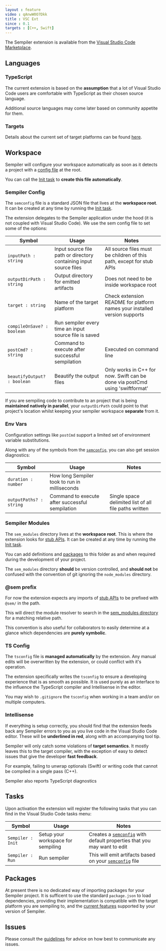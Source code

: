 ```yaml
---
layout : feature
video : qAnwW0O7Dkk
title : VSC Ext
since : 0.1
targets : [C++, Swift]
---
```


The Sempiler extension is available from the [Visual Studio Code Marketplace](https://marketplace.visualstudio.com/search?term=sempiler&target=VSCode&category=All%20categories&sortBy=Relevance).

## <a name="languages"></a>Languages

### <a name="typescript"></a>TypeScript

The current extension is based on the **assumption** that a lot of Visual Studio Code users are comfortable with TypeScript as their chosen source language.

Additional source languages may come later based on community appetite for them.

### <a name="targets"></a>Targets

Details about the current set of target platforms can be found [here](../latest#targets).

## <a name="workspace"></a>Workspace

Sempiler will configure your workspace automatically as soon as it detects a project with a [config file](#sempiler-config) at the root. 

You can call the [Init task](#tasks) to **create this file automatically**.

### <a name="sempiler-config"></a>Sempiler Config

The `semconfig` file is a standard JSON file that lives at the **workspace root**. It can be created at any time by running the [Init task](#tasks).

The extension delegates to the Sempiler application under the hood (it is not coupled with Visual Studio Code). We use the sem config file to set some of the options:

| Symbol | Usage | Notes |
|--------|-------|-------|
| `inputPath : string` | Input source file path or directory containing input source files | All source files must be children of this path, except for stub APIs |
| `outputDirPath : string` | Output directory for emitted artifacts | Does not need to be inside workspace root |
| `target : string` | Name of the target platform | Check extension README for platform names your installed version supports |
| `compileOnSave? : boolean` | Run sempiler every time an input source file is saved |  |
| `postCmd? : string` | Command to execute after successful sempilation | Executed on command line |
| `beautifyOutput? : boolean` | Beautify the output files | Only works in C++ for now. Swift can be done via postCmd using 'swiftformat' |

If you are sempiling code to contribute to an project that is being **maintained natively in parallel**, your `outputDirPath` could point to that project's location whilst keeping your sempiler workspace **separate** from it.

### <a name="env-vars"></a>Env Vars

Configuration settings like `postCmd` support a limited set of environment variable substitutions.

Along with any of the symbols from the [`semconfig`](#sempiler-config), you can also get session diagnostics:

| Symbol | Usage | Notes |
|--------|-------|-------|
| `duration : number` | How long Sempiler took to run in milliseconds | |
| `outputPaths? : string` | Command to execute after successful sempilation | Single space delimited list of all file paths written  |

### <a name="sempiler-modules"></a>Sempiler Modules

The `sem_modules` directory lives at the **workspace root**. This is where the extension looks for [stub APIs](stub-apis). It can be created at any time by running the [Init task](#tasks).

You can add definitions and [packages](#packages) to this folder as and when required during the development of your project. 

The `sem_modules` directory **should** be version controlled, and **should not** be confused with the convention of git ignoring the `node_modules` directory.

### <a name="sem-prefix"></a>@sem prefix

For now the extension expects any imports of [stub APIs](stub-apis) to be prefixed with `@sem/` in the path.

This will direct the module resolver to search in the [sem_modules directory](#sempiler-modules) for a matching relative path.

<script src="https://gist.github.com/ComethTheNerd/66bc14697f17f347db3c9fd7d3870c58.js"> </script>

This convention is also useful for collaborators to easily determine at a glance which dependencies are **purely symbolic**.

### <a name="ts-config"></a>TS Config

The `tsconfig` file is **managed automatically** by the extension. Any manual edits will be overwritten by the extension, or could conflict with it's operation.

The extension specifically writes the `tsconfig` to ensure a developing experience that is as smooth as possible. It is used purely as an interface to the influence the TypeScript compiler and Intellisense in the editor.

You may wish to `.gitignore` the `tsconfig` when working in a team and/or on multiple computers.

### <a name="intellisense"></a>Intellisense

If everything is setup correctly, you should find that the extension feeds back any Sempiler errors to you as you live code in the Visual Studio Code editor. These will be **underlined in red**, along with an accompanying tool tip.

Sempiler will only catch some violations of **target semantics**. It mostly leaves this to the target compiler, with the exception of easy to detect issues that give the developer **fast feedback**.

For example, failing to unwrap optionals (Swift) or writing code that cannot be compiled in a single pass (C++).

<aside>
Sempiler also reports TypeScript diagnostics
</aside>

## <a name="tasks"></a>Tasks

Upon activation the extension will register the following tasks that you can find in the Visual Studio Code tasks menu:

| Symbol | Usage | Notes |
|--------|-------|-------|
| `Sempiler : Init` | Setup your workspace for sempiling | Creates a [`semconfig`](#sempiler-config) with default properties that you may want to edit |
| `Sempiler : Run` | Run sempiler | This will emit artifacts based on your [`semconfig`](#sempiler-config) file |

## <a name="packages"></a>Packages

At present there is no dedicated way of importing packages for your Sempiler project. It is sufficent to use the standard `package.json` to load dependencies, providing their implementation is compatible with the target platform you are sempiling to, and the [current features](../latest) supported by your version of Sempiler.

## <a name="issues"></a>Issues

Please consult the [guidelines](../latest#issues) for advice on how best to communicate any issues.